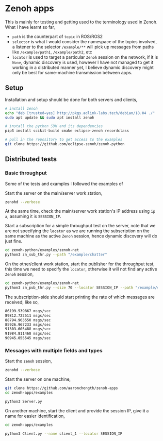 # Zenoh apps

This is mainly for testing and getting used to the terminology used in Zenoh. What I have learnt so far,

* `path` is the counterpart of `topic` in ROS/ROS2
* `selector` is what I would consider the namespace of the topics involved, a listener to the selector `/example/**` will pick up messages from paths like `/example/path1`, `/example/path2`, etc
* `locator` is used to target a particular `Zenoh` session on the network, if it is `None`, dynamic discovery is used, however I have not managed to get it working in a distributed manner yet, I believe dynamic discovery might only be best for same-machine transmission between apps.

## Setup

Installation and setup should be done for both servers and clients,

```bash
# install zenoh
echo "deb [trusted=yes] http://pkgs.adlink-labs.tech/debian/18.04 ./" | sudo tee -a /etc/apt/sources.list > /dev/null
sudo apt update && sudo apt install zenoh

# install the python SDK and its dependencies
pip3 install scikit-build cmake eclipse-zenoh recordclass

# pull in the repository to get access to the examples
git clone https://github.com/eclipse-zenoh/zenoh-python
```

## Distributed tests

### Basic throughput

Some of the tests and examples I followed the examples of 

Start the server on the main/server work station,

```bash
zenohd --verbose
```

At the same time, check the main/server work station's IP address using `ip a`, assuming it is `SESSION_IP`.

Start a subscription for a simple throughput test on the server, note that we are not specifying the `locator` as we are running the subscription on the same machine as the active `Zenoh` session, hence dynamic discovery will do just fine.

```bash
cd zenoh-python/examples/zenoh-net
python3 zn_sub_thr.py --path "/example/chatter"
```

On the other/client work station, start the publisher for the throughput test, this time we need to specify the `locator`, otherwise it will not find any active `Zenoh` session,

```bash
cd zenoh-python/examples/zenoh-net
python3 zn_pub_thr.py --size 70 --locator SESSION_IP --path "/example/chatter"
```

The subscription-side should start printing the rate of which messages are received, like so,

```bash
86199.539867 msgs/sec
89812.722511 msgs/sec
88794.963550 msgs/sec
85926.967233 msgs/sec
91303.605488 msgs/sec
91984.811468 msgs/sec
90945.055545 msgs/sec
```

### Messages with multiple fields and types

Start the `zenoh` session,

```bash
zenohd --verbose
```

Start the server on one machine,

```bash
git clone https://github.com/aaronchongth/zenoh-apps
cd zenoh-apps/examples

python3 Server.py
```

On another machine, start the client and provide the session IP, give it a name for easier identification,

```bash
cd zenoh-apps/examples

python3 Client.py --name client_1 --locator SESSION_IP
```
